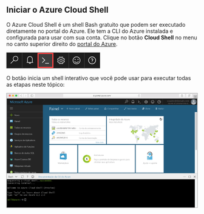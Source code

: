 
<a id="launch-azure-cloud-shell" class="xliff"></a>

## Iniciar o Azure Cloud Shell

O Azure Cloud Shell é um shell Bash gratuito que podem ser executado diretamente no portal do Azure. Ele tem a CLI do Azure instalada e configurada para usar com sua conta. Clique no botão **Cloud Shell** no menu no canto superior direito do [portal do Azure](https://portal.azure.com).

[![Cloud Shell](./media/cloud-shell-try-it/cloud-shell-menu.png)](https://portal.azure.com)

O botão inicia um shell interativo que você pode usar para executar todas as etapas neste tópico:

[![Captura de tela mostrando a janela do Cloud Shell no portal](./media/cloud-shell-try-it/cloud-shell-safari.png)](https://portal.azure.com)











